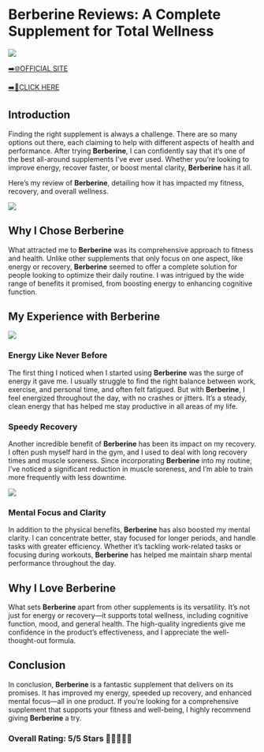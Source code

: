 # **Berberine Reviews**: A Complete Supplement for Total Wellness

[![](https://static.vecteezy.com/system/resources/thumbnails/019/896/014/small/buy-now-gradient-button-with-cart-symbol-buy-now-illustration-png.png)](https://edetoop.top/lander/sugarpreland-1/berberine.html) 

[➡️🌐OFFICIAL SITE](https://edetoop.top/lander/sugarpreland-1/berberine.html) 

[➡️🔗CLICK HERE](https://edetoop.top/lander/sugarpreland-1/berberine.html) 


## Introduction

Finding the right supplement is always a challenge. There are so many options out there, each claiming to help with different aspects of health and performance. After trying **Berberine**, I can confidently say that it’s one of the best all-around supplements I’ve ever used. Whether you’re looking to improve energy, recover faster, or boost mental clarity, **Berberine** has it all.

Here’s my review of **Berberine**, detailing how it has impacted my fitness, recovery, and overall wellness.

[![](https://wallpapers.com/images/hd/red-order-now-button-udg4jcj4arvn8b0n-2.png)](https://edetoop.top/lander/sugarpreland-1/berberine.html)  

## Why I Chose **Berberine**

What attracted me to **Berberine** was its comprehensive approach to fitness and health. Unlike other supplements that only focus on one aspect, like energy or recovery, **Berberine** seemed to offer a complete solution for people looking to optimize their daily routine. I was intrigued by the wide range of benefits it promised, from boosting energy to enhancing cognitive function.

## My Experience with **Berberine**

[![](https://static.vecteezy.com/system/resources/thumbnails/019/896/014/small/buy-now-gradient-button-with-cart-symbol-buy-now-illustration-png.png)](https://edetoop.top/lander/sugarpreland-1/berberine.html)

### Energy Like Never Before

The first thing I noticed when I started using **Berberine** was the surge of energy it gave me. I usually struggle to find the right balance between work, exercise, and personal time, and often felt fatigued. But with **Berberine**, I feel energized throughout the day, with no crashes or jitters. It’s a steady, clean energy that has helped me stay productive in all areas of my life.

### Speedy Recovery

Another incredible benefit of **Berberine** has been its impact on my recovery. I often push myself hard in the gym, and I used to deal with long recovery times and muscle soreness. Since incorporating **Berberine** into my routine, I’ve noticed a significant reduction in muscle soreness, and I’m able to train more frequently with less downtime.

[![](https://wallpapers.com/images/hd/red-order-now-button-udg4jcj4arvn8b0n-2.png)](https://edetoop.top/lander/sugarpreland-1/berberine.html)  

### Mental Focus and Clarity

In addition to the physical benefits, **Berberine** has also boosted my mental clarity. I can concentrate better, stay focused for longer periods, and handle tasks with greater efficiency. Whether it’s tackling work-related tasks or focusing during workouts, **Berberine** has helped me maintain sharp mental performance throughout the day.

## Why I Love **Berberine**

What sets **Berberine** apart from other supplements is its versatility. It’s not just for energy or recovery—it supports total wellness, including cognitive function, mood, and general health. The high-quality ingredients give me confidence in the product’s effectiveness, and I appreciate the well-thought-out formula.

## Conclusion

In conclusion, **Berberine** is a fantastic supplement that delivers on its promises. It has improved my energy, speeded up recovery, and enhanced mental focus—all in one product. If you’re looking for a comprehensive supplement that supports your fitness and well-being, I highly recommend giving **Berberine** a try.

### Overall Rating: 5/5 Stars 🌟🌟🌟🌟🌟
